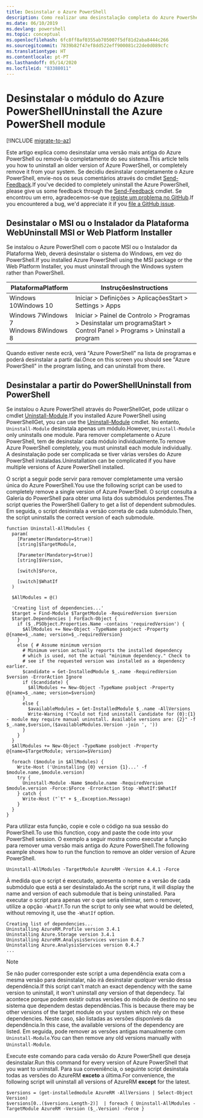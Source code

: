 ```yaml
---
title: Desinstalar o Azure PowerShell
description: Como realizar uma desinstalação completa do Azure PowerShell
ms.date: 06/10/2019
ms.devlang: powershell
ms.topic: conceptual
ms.openlocfilehash: 6fc8ff8af0355ab705007f5df81d2aba8444c266
ms.sourcegitcommit: 7839b82f47ef8dd522eff900081c22de0d089cfc
ms.translationtype: HT
ms.contentlocale: pt-PT
ms.lasthandoff: 05/14/2020
ms.locfileid: "83388011"
---
```

# <a name="uninstall-the-azure-powershell-module"></a><span data-ttu-id="651ae-103">Desinstalar o módulo do Azure PowerShell</span><span class="sxs-lookup"><span data-stu-id="651ae-103">Uninstall the Azure PowerShell module</span></span>

[!INCLUDE [migrate-to-az](../includes/migrate-to-az.md)]

<span data-ttu-id="651ae-104">Este artigo explica como desinstalar uma versão mais antiga do Azure PowerShell ou removê-la completamente do seu sistema.</span><span class="sxs-lookup"><span data-stu-id="651ae-104">This article tells you how to uninstall an older version of Azure PowerShell, or completely remove it from your system.</span></span> <span data-ttu-id="651ae-105">Se decidiu desinstalar completamente o Azure PowerShell, envie-nos os seus comentários através do cmdlet [Send-Feedback](/powershell/module/azurerm.profile/send-feedback).</span><span class="sxs-lookup"><span data-stu-id="651ae-105">If you've decided to completely uninstall the Azure PowerShell, please give us some feedback through the [Send-Feedback](/powershell/module/azurerm.profile/send-feedback) cmdlet.</span></span>
<span data-ttu-id="651ae-106">Se encontrou um erro, agradecemos-se que [registe um problema no GitHub](https://github.com/azure/azure-powershell/issues).</span><span class="sxs-lookup"><span data-stu-id="651ae-106">If you encountered a bug, we'd appreciate it if you [file a GitHub issue](https://github.com/azure/azure-powershell/issues).</span></span>

## <a name="uninstall-msi-or-web-platform-installer"></a><span data-ttu-id="651ae-107">Desinstalar o MSI ou o Instalador da Plataforma Web</span><span class="sxs-lookup"><span data-stu-id="651ae-107">Uninstall MSI or Web Platform Installer</span></span>

<span data-ttu-id="651ae-108">Se instalou o Azure PowerShell com o pacote MSI ou o Instalador da Plataforma Web, deverá desinstalar o sistema do Windows, em vez do PowerShell.</span><span class="sxs-lookup"><span data-stu-id="651ae-108">If you installed Azure PowerShell using the MSI package or the Web Platform Installer, you must uninstall through the Windows system rather than PowerShell.</span></span>

| <span data-ttu-id="651ae-109">Plataforma</span><span class="sxs-lookup"><span data-stu-id="651ae-109">Platform</span></span> | <span data-ttu-id="651ae-110">Instruções</span><span class="sxs-lookup"><span data-stu-id="651ae-110">Instructions</span></span> |
|----------|--------------|
| <span data-ttu-id="651ae-111">Windows 10</span><span class="sxs-lookup"><span data-stu-id="651ae-111">Windows 10</span></span> | <span data-ttu-id="651ae-112">Iniciar > Definições > Aplicações</span><span class="sxs-lookup"><span data-stu-id="651ae-112">Start > Settings > Apps</span></span> |
| <span data-ttu-id="651ae-113">Windows 7</span><span class="sxs-lookup"><span data-stu-id="651ae-113">Windows 7</span></span> </br><span data-ttu-id="651ae-114">Windows 8</span><span class="sxs-lookup"><span data-stu-id="651ae-114">Windows 8</span></span> | <span data-ttu-id="651ae-115">Iniciar > Painel de Controlo > Programas > Desinstalar um programa</span><span class="sxs-lookup"><span data-stu-id="651ae-115">Start > Control Panel > Programs > Uninstall a program</span></span> |

<span data-ttu-id="651ae-116">Quando estiver neste ecrã, verá "Azure PowerShell" na lista de programas e poderá desinstalar a partir daí.</span><span class="sxs-lookup"><span data-stu-id="651ae-116">Once on this screen you should see "Azure PowerShell" in the program listing, and can uninstall from there.</span></span>

## <a name="uninstall-from-powershell"></a><span data-ttu-id="651ae-117">Desinstalar a partir do PowerShell</span><span class="sxs-lookup"><span data-stu-id="651ae-117">Uninstall from PowerShell</span></span>

<span data-ttu-id="651ae-118">Se instalou o Azure PowerShell através do PowerShellGet, pode utilizar o cmdlet [Uninstall-Module](/powershell/module/powershellget/uninstall-module).</span><span class="sxs-lookup"><span data-stu-id="651ae-118">If you installed Azure PowerShell using PowerShellGet, you can use the [Uninstall-Module](/powershell/module/powershellget/uninstall-module) cmdlet.</span></span> <span data-ttu-id="651ae-119">No entanto, `Uninstall-Module` desinstala apenas um módulo.</span><span class="sxs-lookup"><span data-stu-id="651ae-119">However, `Uninstall-Module` only uninstalls one module.</span></span> <span data-ttu-id="651ae-120">Para remover completamente o Azure PowerShell, tem de desinstalar cada módulo individualmente.</span><span class="sxs-lookup"><span data-stu-id="651ae-120">To remove Azure PowerShell completely, you must uninstall each module individually.</span></span> <span data-ttu-id="651ae-121">A desinstalação pode ser complicada se tiver várias versões do Azure PowerShell instaladas.</span><span class="sxs-lookup"><span data-stu-id="651ae-121">Uninstallation can be complicated if you have multiple versions of Azure PowerShell installed.</span></span>

<span data-ttu-id="651ae-122">O script a seguir pode servir para remover completamente uma versão única do Azure PowerShell.</span><span class="sxs-lookup"><span data-stu-id="651ae-122">You use the following script can be used to completely remove a single version of Azure PowerShell.</span></span> <span data-ttu-id="651ae-123">O script consulta a Galeria do PowerShell para obter uma lista dos submódulos pendentes.</span><span class="sxs-lookup"><span data-stu-id="651ae-123">The script queries the PowerShell Gallery to get a list of dependent submodules.</span></span> <span data-ttu-id="651ae-124">Em seguida, o script desinstala a versão correta de cada submódulo.</span><span class="sxs-lookup"><span data-stu-id="651ae-124">Then, the script uninstalls the correct version of each submodule.</span></span>

```powershell-interactive
function Uninstall-AllModules {
  param(
    [Parameter(Mandatory=$true)]
    [string]$TargetModule,

    [Parameter(Mandatory=$true)]
    [string]$Version,

    [switch]$Force,

    [switch]$WhatIf
  )
  
  $AllModules = @()
  
  'Creating list of dependencies...'
  $target = Find-Module $TargetModule -RequiredVersion $version
  $target.Dependencies | ForEach-Object {
    if ($_.PSObject.Properties.Name -contains 'requiredVersion') {
      $AllModules += New-Object -TypeName psobject -Property @{name=$_.name; version=$_.requiredVersion}
    }
    else { # Assume minimum version
      # Minimum version actually reports the installed dependency
      # which is used, not the actual "minimum dependency." Check to
      # see if the requested version was installed as a dependency earlier.
      $candidate = Get-InstalledModule $_.name -RequiredVersion $version -ErrorAction Ignore
      if ($candidate) {
        $AllModules += New-Object -TypeName psobject -Property @{name=$_.name; version=$version}
      }
      else {
        $availableModules = Get-InstalledModule $_.name -AllVersions
        Write-Warning ("Could not find uninstall candidate for {0}:{1} - module may require manual uninstall. Available versions are: {2}" -f $_.name,$version,($availableModules.Version -join ', '))
      }
    }
  }
  $AllModules += New-Object -TypeName psobject -Property @{name=$TargetModule; version=$Version}

  foreach ($module in $AllModules) {
    Write-Host ('Uninstalling {0} version {1}...' -f $module.name,$module.version)
    try {
      Uninstall-Module -Name $module.name -RequiredVersion $module.version -Force:$Force -ErrorAction Stop -WhatIf:$WhatIf
    } catch {
      Write-Host ("`t" + $_.Exception.Message)
    }
  }
}
```

<span data-ttu-id="651ae-125">Para utilizar esta função, copie e cole o código na sua sessão do PowerShell.</span><span class="sxs-lookup"><span data-stu-id="651ae-125">To use this function, copy and paste the code into your PowerShell session.</span></span> <span data-ttu-id="651ae-126">O exemplo a seguir mostra como executar a função para remover uma versão mais antiga do Azure PowerShell.</span><span class="sxs-lookup"><span data-stu-id="651ae-126">The following example shows how to run the function to remove an older version of Azure PowerShell.</span></span>

```powershell-interactive
Uninstall-AllModules -TargetModule AzureRM -Version 4.4.1 -Force
```

<span data-ttu-id="651ae-127">À medida que o script é executado, apresenta o nome e a versão de cada submódulo que está a ser desinstalado.</span><span class="sxs-lookup"><span data-stu-id="651ae-127">As the script runs, it will display the name and version of each submodule that is being uninstalled.</span></span> <span data-ttu-id="651ae-128">Para executar o script para apenas ver o que seria eliminar, sem o remover, utilize a opção `-WhatIf`.</span><span class="sxs-lookup"><span data-stu-id="651ae-128">To run the script to only see what would be deleted, without removing it, use the `-WhatIf` option.</span></span>

```output
Creating list of dependencies...
Uninstalling AzureRM.Profile version 3.4.1
Uninstalling Azure.Storage version 3.4.1
Uninstalling AzureRM.AnalysisServices version 0.4.7
Uninstalling Azure.AnalysisServices version 0.4.7
...
```

> [!NOTE]
> <span data-ttu-id="651ae-129">Se não puder corresponder este script a uma dependência exata com a mesma versão para desinstalar, não irá desinstalar _qualquer_ versão dessa dependência.</span><span class="sxs-lookup"><span data-stu-id="651ae-129">If this script can't match an exact dependency with the same version to uninstall, it won't uninstall _any_ version of that dependecy.</span></span> <span data-ttu-id="651ae-130">Tal acontece porque podem existir outras versões do módulo de destino no seu sistema que dependem destas dependências.</span><span class="sxs-lookup"><span data-stu-id="651ae-130">This is because there may be other versions of the target module on your system which rely on these dependencies.</span></span> <span data-ttu-id="651ae-131">Neste caso, são listadas as versões disponíveis da dependência.</span><span class="sxs-lookup"><span data-stu-id="651ae-131">In this case, the available versions of the dependency are listed.</span></span>
> <span data-ttu-id="651ae-132">Em seguida, pode remover as versões antigas manualmente com `Uninstall-Module`.</span><span class="sxs-lookup"><span data-stu-id="651ae-132">You can then remove any old versions manually with `Uninstall-Module`.</span></span>


<span data-ttu-id="651ae-133">Execute este comando para cada versão do Azure PowerShell que deseja desinstalar.</span><span class="sxs-lookup"><span data-stu-id="651ae-133">Run this command for every version of Azure PowerShell that you want to uninstall.</span></span> <span data-ttu-id="651ae-134">Para sua conveniência, o seguinte script desinstala todas as versões do AzureRM __exceto__ a última.</span><span class="sxs-lookup"><span data-stu-id="651ae-134">For convenience, the following script will uninstall all versions of AzureRM __except__ for the latest.</span></span>

```powershell-interactive
$versions = (get-installedmodule AzureRM -AllVersions | Select-Object Version)
$versions[0..($versions.Length-2)]  | foreach { Uninstall-AllModules -TargetModule AzureRM -Version ($_.Version) -Force }
```
